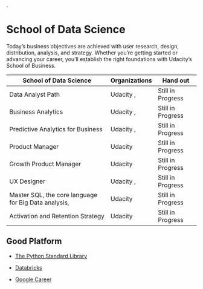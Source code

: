 
.

# School of Data Science


Today’s business objectives are achieved with user research, design, distribution, analysis, and strategy. Whether you’re getting started or advancing your career, you’ll establish the right foundations with Udacity’s School of Business.



| **School of Data Science** | Organizations | Hand out |
| ------------ | ------------ | ------------ |
|  Data Analyst Path |     Udacity  ,     |       Still in Progress       |
|  Business Analytics |     Udacity  ,     |       Still in Progress       |
|  Predictive Analytics for Business |     Udacity  ,     |       Still in Progress       |
| Product Manager |     Udacity      |      Still in Progress        |
| Growth Product Manager |     Udacity      |      Still in Progress        |
| UX Designer |     Udacity  ,     |       Still in Progress       |
| Master SQL, the core language for Big Data analysis, |     Udacity     |        Still in Progress          |
| Activation and Retention Strategy |     Udacity    |       Still in Progress          |



## Good Platform 



- [The Python Standard Library](https://docs.python.org/3/library/stdtypes.html)


- [Databricks ](https://databricks.com/try-databricks)

- [Google Career](https://www.abdelrahman-academy.com/2021/03/googlecertification%20.html)
